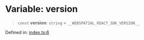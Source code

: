 # Variable: version

> `const` **version**: `string` = `__WEBSPATIAL_REACT_SDK_VERSION__`

Defined in: [index.ts:6](https://github.com/webspatial/webspatial-sdk/blob/main/react/src/index.ts#L6)
